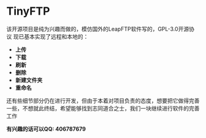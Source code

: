 # TinyFTP
该开源项目是纯为兴趣而做的，模仿国外的LeapFTP软件写的，GPL-3.0开源协议
现已基本实现了远程和本地的：
- **上传**
- **下载**
- **刷新**
- **删除**
- **新建文件夹**
- **重命名**

还有些细节部分仍在进行开发，但由于本着对项目负责的态度，想要把它做得完善一些，不想就此终结，希望能够找到志同道合之士，我们一块继续进行软件的完善工作

**有兴趣的话可以QQ: 406787679**